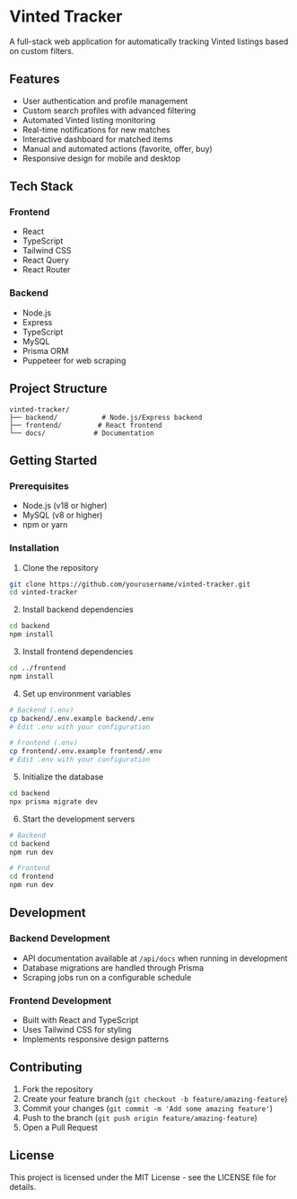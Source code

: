 # Vinted Tracker

A full-stack web application for automatically tracking Vinted listings based on custom filters.

## Features

- User authentication and profile management
- Custom search profiles with advanced filtering
- Automated Vinted listing monitoring
- Real-time notifications for new matches
- Interactive dashboard for matched items
- Manual and automated actions (favorite, offer, buy)
- Responsive design for mobile and desktop

## Tech Stack

### Frontend
- React
- TypeScript
- Tailwind CSS
- React Query
- React Router

### Backend
- Node.js
- Express
- TypeScript
- MySQL
- Prisma ORM
- Puppeteer for web scraping

## Project Structure

```
vinted-tracker/
├── backend/           # Node.js/Express backend
├── frontend/         # React frontend
└── docs/            # Documentation
```

## Getting Started

### Prerequisites

- Node.js (v18 or higher)
- MySQL (v8 or higher)
- npm or yarn

### Installation

1. Clone the repository
```bash
git clone https://github.com/yourusername/vinted-tracker.git
cd vinted-tracker
```

2. Install backend dependencies
```bash
cd backend
npm install
```

3. Install frontend dependencies
```bash
cd ../frontend
npm install
```

4. Set up environment variables
```bash
# Backend (.env)
cp backend/.env.example backend/.env
# Edit .env with your configuration

# Frontend (.env)
cp frontend/.env.example frontend/.env
# Edit .env with your configuration
```

5. Initialize the database
```bash
cd backend
npx prisma migrate dev
```

6. Start the development servers
```bash
# Backend
cd backend
npm run dev

# Frontend
cd frontend
npm run dev
```

## Development

### Backend Development
- API documentation available at `/api/docs` when running in development
- Database migrations are handled through Prisma
- Scraping jobs run on a configurable schedule

### Frontend Development
- Built with React and TypeScript
- Uses Tailwind CSS for styling
- Implements responsive design patterns

## Contributing

1. Fork the repository
2. Create your feature branch (`git checkout -b feature/amazing-feature`)
3. Commit your changes (`git commit -m 'Add some amazing feature'`)
4. Push to the branch (`git push origin feature/amazing-feature`)
5. Open a Pull Request

## License

This project is licensed under the MIT License - see the LICENSE file for details. 